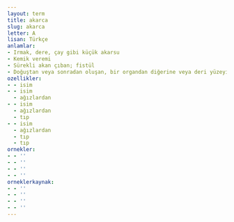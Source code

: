 ```yaml
---
layout: term
title: akarca
slug: akarca
letter: A
lisan: Türkçe
anlamlar:
- Irmak, dere, çay gibi küçük akarsu
- Kemik veremi
- Sürekli akan çıban; fistül
- Doğuştan veya sonradan oluşan, bir organdan diğerine veya deri yüzeyine uzanan, iki ucu açık, tüpe benzeyen, normal dışı geçiş veya kanal; fistül
ozellikler:
- - isim
- - isim
  - ağızlardan
- - isim
  - ağızlardan
  - tıp
- - isim
  - ağızlardan
  - tıp
  - tıp
ornekler:
- - ''
- - ''
- - ''
- - ''
orneklerkaynak:
- - ''
- - ''
- - ''
- - ''
---
```

